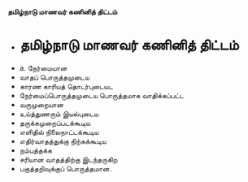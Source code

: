 **தமிழ்நாடு மாணவர் கணினித் திட்டம்**
- # தமிழ்நாடு மாணவர் கணினித் திட்டம்
- a. நேர்மையான
- வாதப் பொருத்தமுடைய
- காரண காரியத் தொடர்புடையட
- நேர்மைப்பொருத்தமுடைய பொருத்தமாக வாதிக்கப்பட்ட
- வருமுறையான
- உய்த்துணரும் இயல்புடைய
- தருக்கமுறைப்படக்கூடிய
- எளிதில் நிலைநாட்டக்கூடிய
- எதிர்வாதத்துக்கு நிற்கக்கூடிய
- நம்பத்தக்க
- சரியான வாதத்திற்கு இடந்தருகிற
- பகுத்தறிவுக்குப் பொருத்தமான.

